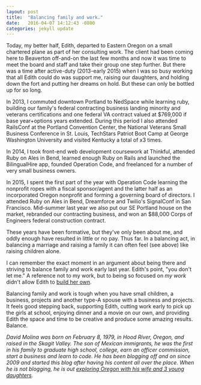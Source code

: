 ```yaml
---
layout: post
title:  "Balancing family and work."
date:   2016-04-07 14:12:43 -0800
categories: jekyll update
---
```


Today, my better half, Edith, departed to Eastern Oregon on a small chartered plane as part of her consulting work. The client had been coming here to Beaverton off-and-on the last few months and now it was time to meet the board and staff and take their group one step further. But there was a time after active-duty (2013-early 2015) when I was so busy working that all Edith could do was support me, raising our daughters, and holding down the fort and putting her dreams on hold. But these can only be bottled up for so long.

In 2013, I commuted downtown Portland to NedSpace while learning ruby, building our family's federal contracting business landing minority and veterans certifications and one federal VA contract valued at $769,000 if base year+options years extended. During this period I also attended RailsConf at the Portland Convention Center, the National Veterans Small Business Conference in St. Louis, TechStars Patriot Boot Camp at George Washington University and visited Kentucky a total of x3 times.

In 2014, I took front-end web development coursework at Thinkful, attended Ruby on Ales in Bend, learned enough Ruby on Rails and launched the BilingualHire app, founded Operation Code, and freelanced for a number of very small business owners.

In 2015, I spent the first part of the year with Operation Code learning the nonprofit ropes with a fiscal sponsor/agent and the latter half as an incorporated Oregon nonprofit and forming a governing board of directors. I attended Ruby on Ales in Bend, Dreamforce and Twilio's SignalConf in San Francisco. Mid-summer last year we also put our SE Portland house on the market, rebranded our contracting business, and won an $88,000 Corps of Engineers federal construction contract.

These years have been formative, but they've only been about me, and oddly enough have resulted in little or no pay. Thus far. In a balancing act, in balancing a marriage and raising a family it can often feel (see above) like raising children alone.

I can remember the exact moment in an argument about being there and striving to balance family and work early last year. Edith's point, "you don't let me." A reference not to my work, but to being so focused on *my work* didn't allow Edith to [build her own](http://thinkmujer.com/about/).

Balancing family and work is tough when you have small children, a business, projects and another type-A spouse with a business and projects. It feels good stepping back, supporting Edith, cutting work early to pick up the girls at school, enjoying dinner and a movie on our own, and providing Edith the space and time to be creative and produce some amazing results. Balance.

*David Molina was born on February 8, 1979, in Hood River, Oregon, and raised in the Skagit Valley. The son of Mexican immigrants, he was the first in his family to graduate high school, college, earn an officer commission, start a business and learn to code. He has been blogging off and on since 2009 and started this blog after having his content all over the place. When he is not blogging, he is out [exploring Oregon with his wife and 3 young daughters](https://www.instagram.com/p/eImJtgRUmp/?taken-by=davidcmolina).*
